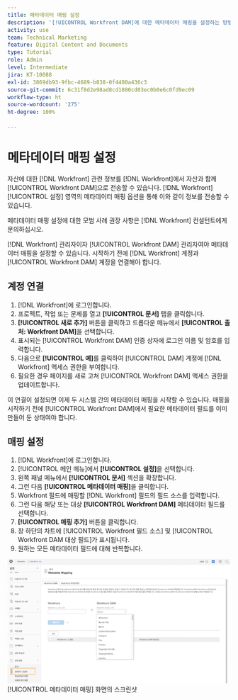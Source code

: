 ```yaml
---
title: 메타데이터 매핑 설정
description: '[!UICONTROL Workfront DAM]에 대한 메타데이터 매핑을 설정하는 방법을 알아봅니다.'
activity: use
team: Technical Marketing
feature: Digital Content and Documents
type: Tutorial
role: Admin
level: Intermediate
jira: KT-10088
exl-id: 3869db93-9fbc-4689-b838-0f4400a436c3
source-git-commit: 6c31f8d2e98ad8cd1880cd03ec0b0e6c0fd9ec09
workflow-type: ht
source-wordcount: '275'
ht-degree: 100%

---
```


# 메타데이터 매핑 설정

자산에 대한 [!DNL Workfront] 관련 정보를 [!DNL Workfront]에서 자산과 함께 [!UICONTROL Workfront DAM]으로 전송할 수 있습니다. [!DNL Workfront] [!UICONTROL 설정] 영역의 메타데이터 매핑 옵션을 통해 이와 같이 정보를 전송할 수 있습니다.

메타데이터 매핑 설정에 대한 모범 사례 권장 사항은 [!DNL Workfront] 컨설턴트에게 문의하십시오.

[!DNL Workfront] 관리자이자 [!UICONTROL Workfront DAM] 관리자여야 메타데이터 매핑을 설정할 수 있습니다. 시작하기 전에 [!DNL Workfront] 계정과 [!UICONTROL Workfront DAM] 계정을 연결해야 합니다.

## 계정 연결

1. [!DNL Workfront]에 로그인합니다.
1. 프로젝트, 작업 또는 문제를 열고 **[!UICONTROL 문서]** 탭을 클릭합니다.
1. **[!UICONTROL 새로 추가]** 버튼을 클릭하고 드롭다운 메뉴에서 **[!UICONTROL 출처: Workfront DAM]**&#x200B;을 선택합니다.
1. 표시되는 [!UICONTROL Workfront DAM] 인증 상자에 로그인 이름 및 암호를 입력합니다.
1. 다음으로 **[!UICONTROL 예]**&#x200B;를 클릭하여 [!UICONTROL DAM] 계정에 [!DNL Workfront] 액세스 권한을 부여합니다.
1. 필요한 경우 페이지를 새로 고쳐 [!UICONTROL Workfront DAM] 액세스 권한을 업데이트합니다.

이 연결이 설정되면 이제 두 시스템 간의 메타데이터 매핑을 시작할 수 있습니다. 매핑을 시작하기 전에 [!UICONTROL Workfront DAM]에서 필요한 메타데이터 필드를 이미 만들어 둔 상태여야 합니다.

## 매핑 설정

1. [!DNL Workfront]에 로그인합니다.
1. [!UICONTROL 메인 메뉴]에서 **[!UICONTROL 설정]**&#x200B;을 선택합니다.
1. 왼쪽 패널 메뉴에서 **[!UICONTROL 문서]** 섹션을 확장합니다.
1. 그런 다음 **[!UICONTROL 메타데이터 매핑]**&#x200B;을 클릭합니다.
1. Workfront 필드에 매핑할 [!DNL Workfront] 필드의 필드 소스를 입력합니다.
1. 그런 다음 해당 또는 대상 **[!UICONTROL Workfront DAM]** 메타데이터 필드를 선택합니다.
1. **[!UICONTROL 매핑 추가]** 버튼을 클릭합니다.
1. 창 하단의 차트에 [!UICONTROL Workfront 필드 소스] 및 [!UICONTROL Workfront DAM 대상 필드]가 표시됩니다.
1. 원하는 모든 메타데이터 필드에 대해 반복합니다.

![[!DNL Workfront]](assets/01-metadata-mapping.png) [!UICONTROL 메타데이터 매핑] 화면의 스크린샷
